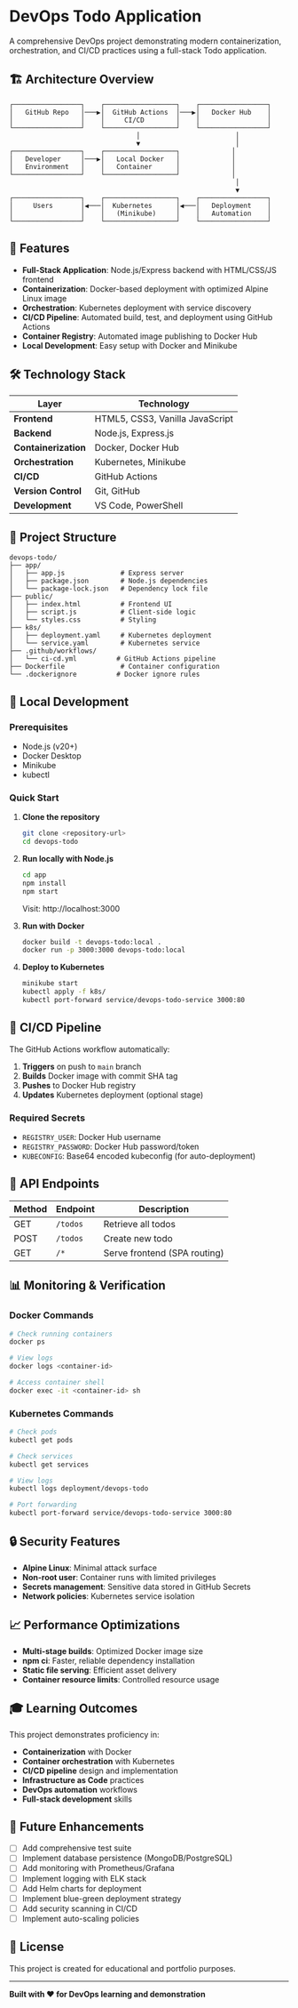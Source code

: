 # DevOps Todo Application

A comprehensive DevOps project demonstrating modern containerization, orchestration, and CI/CD practices using a full-stack Todo application.

## 🏗️ Architecture Overview

```
┌─────────────────┐    ┌──────────────────┐    ┌─────────────────┐
│   GitHub Repo   │───▶│  GitHub Actions  │───▶│   Docker Hub    │
│                 │    │     CI/CD        │    │                 │
└─────────────────┘    └──────────────────┘    └─────────────────┘
                                │                        │
                                ▼                        │
┌─────────────────┐    ┌──────────────────┐             │
│   Developer     │───▶│   Local Docker   │             │
│   Environment   │    │   Container      │             │
└─────────────────┘    └──────────────────┘             │
                                                         │
                                                         ▼
┌─────────────────┐    ┌──────────────────┐    ┌─────────────────┐
│     Users       │◀───│  Kubernetes      │◀───│   Deployment    │
│                 │    │   (Minikube)     │    │   Automation    │
└─────────────────┘    └──────────────────┘    └─────────────────┘
```

## 🚀 Features

- **Full-Stack Application**: Node.js/Express backend with HTML/CSS/JS frontend
- **Containerization**: Docker-based deployment with optimized Alpine Linux image
- **Orchestration**: Kubernetes deployment with service discovery
- **CI/CD Pipeline**: Automated build, test, and deployment using GitHub Actions
- **Container Registry**: Automated image publishing to Docker Hub
- **Local Development**: Easy setup with Docker and Minikube

## 🛠️ Technology Stack

| Layer | Technology |
|-------|------------|
| **Frontend** | HTML5, CSS3, Vanilla JavaScript |
| **Backend** | Node.js, Express.js |
| **Containerization** | Docker, Docker Hub |
| **Orchestration** | Kubernetes, Minikube |
| **CI/CD** | GitHub Actions |
| **Version Control** | Git, GitHub |
| **Development** | VS Code, PowerShell |

## 📁 Project Structure

```
devops-todo/
├── app/
│   ├── app.js              # Express server
│   ├── package.json        # Node.js dependencies
│   └── package-lock.json   # Dependency lock file
├── public/
│   ├── index.html          # Frontend UI
│   ├── script.js           # Client-side logic
│   └── styles.css          # Styling
├── k8s/
│   ├── deployment.yaml     # Kubernetes deployment
│   └── service.yaml        # Kubernetes service
├── .github/workflows/
│   └── ci-cd.yml          # GitHub Actions pipeline
├── Dockerfile              # Container configuration
└── .dockerignore          # Docker ignore rules
```

## 🔧 Local Development

### Prerequisites
- Node.js (v20+)
- Docker Desktop
- Minikube
- kubectl

### Quick Start

1. **Clone the repository**
   ```bash
   git clone <repository-url>
   cd devops-todo
   ```

2. **Run locally with Node.js**
   ```bash
   cd app
   npm install
   npm start
   ```
   Visit: http://localhost:3000

3. **Run with Docker**
   ```bash
   docker build -t devops-todo:local .
   docker run -p 3000:3000 devops-todo:local
   ```

4. **Deploy to Kubernetes**
   ```bash
   minikube start
   kubectl apply -f k8s/
   kubectl port-forward service/devops-todo-service 3000:80
   ```

## 🚀 CI/CD Pipeline

The GitHub Actions workflow automatically:

1. **Triggers** on push to `main` branch
2. **Builds** Docker image with commit SHA tag
3. **Pushes** to Docker Hub registry
4. **Updates** Kubernetes deployment (optional stage)

### Required Secrets
- `REGISTRY_USER`: Docker Hub username
- `REGISTRY_PASSWORD`: Docker Hub password/token
- `KUBECONFIG`: Base64 encoded kubeconfig (for auto-deployment)

## 🎯 API Endpoints

| Method | Endpoint | Description |
|--------|----------|-------------|
| GET | `/todos` | Retrieve all todos |
| POST | `/todos` | Create new todo |
| GET | `/*` | Serve frontend (SPA routing) |

## 📊 Monitoring & Verification

### Docker Commands
```bash
# Check running containers
docker ps

# View logs
docker logs <container-id>

# Access container shell
docker exec -it <container-id> sh
```

### Kubernetes Commands
```bash
# Check pods
kubectl get pods

# Check services
kubectl get services

# View logs
kubectl logs deployment/devops-todo

# Port forwarding
kubectl port-forward service/devops-todo-service 3000:80
```

## 🔒 Security Features

- **Alpine Linux**: Minimal attack surface
- **Non-root user**: Container runs with limited privileges
- **Secrets management**: Sensitive data stored in GitHub Secrets
- **Network policies**: Kubernetes service isolation

## 📈 Performance Optimizations

- **Multi-stage builds**: Optimized Docker image size
- **npm ci**: Faster, reliable dependency installation
- **Static file serving**: Efficient asset delivery
- **Container resource limits**: Controlled resource usage

## 🎓 Learning Outcomes

This project demonstrates proficiency in:
- **Containerization** with Docker
- **Container orchestration** with Kubernetes
- **CI/CD pipeline** design and implementation
- **Infrastructure as Code** practices
- **DevOps automation** workflows
- **Full-stack development** skills

## 🚀 Future Enhancements

- [ ] Add comprehensive test suite
- [ ] Implement database persistence (MongoDB/PostgreSQL)
- [ ] Add monitoring with Prometheus/Grafana
- [ ] Implement logging with ELK stack
- [ ] Add Helm charts for deployment
- [ ] Implement blue-green deployment strategy
- [ ] Add security scanning in CI/CD
- [ ] Implement auto-scaling policies

## 📝 License

This project is created for educational and portfolio purposes.

---

**Built with ❤️ for DevOps learning and demonstration**